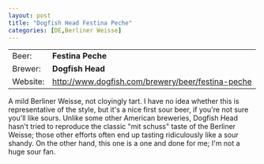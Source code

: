 ```yaml
---
layout: post
title: "Dogfish Head Festina Peche"
categories: [DE,Berliner Weisse]
---
```


|          |                                                   |
|----------|---------------------------------------------------|
| Beer:    | __Festina Peche__                                 |
| Brewer:  | __Dogfish Head__                                  |
| Website: | http://www.dogfish.com/brewery/beer/festina-peche |

A mild Berliner Weisse, not cloyingly tart. I have no idea whether this is representative of the style, but it's a nice first sour beer, if you're not sure you'll like sours. Unlike some other American breweries, Dogfish Head hasn't tried to reproduce the classic "mit schuss" taste of the Berliner Weisse; those other efforts often end up tasting ridiculously like a sour shandy.  On the other hand, this one is a one and done for me; I'm not a huge sour fan.
